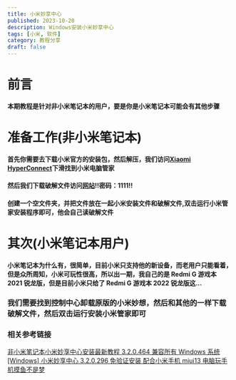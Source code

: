 ```yaml
---
title: 小米妙享中心
published: 2023-10-20
description: Windows安装小米妙享中心
tags: [小米, 软件]
category: 教程分享
draft: false
---
```



# 前言

#### 本期教程是针对非小米笔记本的用户，要是你是小米笔记本可能会有其他步骤

# 准备工作(非小米笔记本)

#### 首先你需要去下载小米官方的安装包，然后解压，我们访问[Xiaomi HyperConnect](https://hyperos.mi.com/continuity)下滑找到小米电脑管家

#### 然后我们下载破解文件访问[网站](https://wwyj.lanzouw.com/ivTI60juykgf)!!密码：1111!!

#### 创建一个空文件夹，并把文件放在一起小米安装文件和破解文件,双击运行小米管家安装程序即可，他会自己读破解文件

# 其次(小米笔记本用户)

#### 小米笔记本为什么有，很简单，目前小米只支持他的新设备，而老用户只能看着，但是众所周知，小米可玩性很高，所以出一期，我自己的是 Redmi G 游戏本 2021 锐龙版，但是目前小米只给了 Redmi G 游戏本 2022 锐龙版这...

### 我们需要找到控制中心卸载原版的小米妙想，然后和其他的一样下载破解文件，然后双击运行安装小米管家即可

### 相关参考链接

[非小米笔记本小米妙享中心安装最新教程 3.2.0.464 兼容所有 Windows 系统](https://blog.csdn.net/qq_41095608/article/details/134068068)
[[Windows] 小米妙享中心 3.2.0.296 免验证安装 配合小米手机 miui13 电脑玩手机摸鱼不是梦](https://www.52pojie.cn/thread-1748151-1-1.html)
